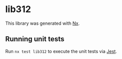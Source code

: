 # lib312

This library was generated with [Nx](https://nx.dev).


## Running unit tests

Run `nx test lib312` to execute the unit tests via [Jest](https://jestjs.io).


